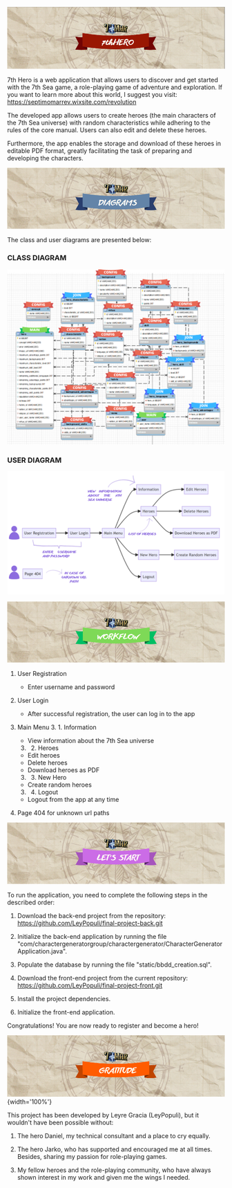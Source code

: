 ![title-img](./src/assets/readme-images/title.png)

7th Hero is a web application that allows users to discover and get started with the 7th Sea game, a role-playing game of adventure and exploration. If you want to learn more about this world, I suggest you visit: https://septimomarrev.wixsite.com/revolution

The developed app allows users to create heroes (the main characters of the 7th Sea universe) with random characteristics while adhering to the rules of the core manual. Users can also edit and delete these heroes.

Furthermore, the app enables the storage and download of these heroes in editable PDF format, greatly facilitating the task of preparing and developing the characters.

![diagrams-img](./src/assets/readme-images/diagrams.png)

The class and user diagrams are presented below:

### CLASS DIAGRAM

![class-diagram](./src/assets/readme-images/class-diagram.png)

### USER DIAGRAM

![user-diagram](./src/assets/readme-images/user-diagram.png)

![workflow-img](./src/assets/readme-images/workflow.png)

1. User Registration

   - Enter username and password

2. User Login

   - After successful registration, the user can log in to the app

3. Main Menu 3. 1. Information

   - View information about the 7th Sea universe

   3. 2. Heroes

   - Edit heroes
   - Delete heroes
   - Download heroes as PDF

   3. 3. New Hero

   - Create random heroes

   3. 4. Logout

   - Logout from the app at any time

4. Page 404 for unknown url paths

![start-img](./src/assets/readme-images/start.png)

To run the application, you need to complete the following steps in the described order:

1. Download the back-end project from the repository: https://github.com/LeyPopuli/final-project-back.git

2. Initialize the back-end application by running the file "com/charactergeneratorgroup/charactergenerator/CharacterGeneratorApplication.java".

3. Populate the database by running the file "static/bbdd_creation.sql".

4. Download the front-end project from the current repository: https://github.com/LeyPopuli/final-project-front.git

5. Install the project dependencies.

6. Initialize the front-end application.

Congratulations! You are now ready to register and become a hero!

![gratitude-img](./src/assets/readme-images/gratitude.png){width='100%'}

This project has been developed by Leyre Gracia (LeyPopuli), but it wouldn't have been possible without:

1. The hero Daniel, my technical consultant and a place to cry equally.

2. The hero Jarko, who has supported and encouraged me at all times. Besides, sharing my passion for role-playing games.

3. My fellow heroes and the role-playing community, who have always shown interest in my work and given me the wings I needed.
